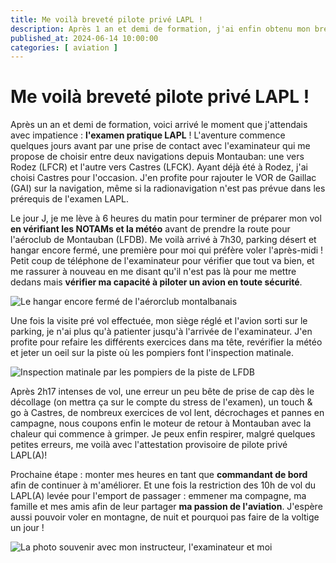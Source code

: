 ```yaml
---
title: Me voilà breveté pilote privé LAPL !
description: Après 1 an et demi de formation, j'ai enfin obtenu mon brevet de pilote privé LAPL(A)
published_at: 2024-06-14 10:00:00
categories: [ aviation ]
---
```


# Me voilà breveté pilote privé LAPL !

Après un an et demi de formation, voici arrivé le moment que j'attendais avec impatience : **l'examen pratique LAPL** ! L'aventure commence quelques jours avant par une prise de contact avec l'examinateur qui me propose de choisir entre deux navigations depuis Montauban: une vers Rodez (LFCR) et l'autre vers Castres (LFCK). Ayant déjà été à Rodez, j'ai choisi Castres pour l'occasion. J'en profite pour rajouter le VOR de Gaillac (GAI) sur la navigation, même si la radionavigation n'est pas prévue dans les prérequis de l'examen LAPL.

Le jour J, je me lève à 6 heures du matin pour terminer de préparer mon vol **en vérifiant les NOTAMs et la météo** avant de prendre la route pour l'aéroclub de Montauban (LFDB). Me voilà arrivé à 7h30, parking désert et hangar encore fermé, une première pour moi qui préfère voler l'après-midi ! Petit coup de téléphone de l'examinateur pour vérifier que tout va bien, et me rassurer à nouveau en me disant qu'il n'est pas là pour me mettre dedans mais **vérifier ma capacité à piloter un avion en toute sécurité**.

![Le hangar encore fermé de l'aérorclub montalbanais](images/2024-06-14-brevete-pilote-prive-lapl/hangar-montauban-lfdb-ferme.jpg)

Une fois la visite pré vol effectuée, mon siège réglé et l'avion sorti sur le parking, je n'ai plus qu'à patienter jusqu'à l'arrivée de l'examinateur. J'en profite pour refaire les différents exercices dans ma tête, revérifier la météo et jeter un oeil sur la piste où les pompiers font l'inspection matinale.

![Inspection matinale par les pompiers de la piste de LFDB](images/2024-06-14-brevete-pilote-prive-lapl/inspection-piste-lfdb-pompiers.jpg)

Après 2h17 intenses de vol, une erreur un peu bête de prise de cap dès le décollage (on mettra ça sur le compte du stress de l'examen), un touch & go à Castres, de nombreux exercices de vol lent, décrochages et pannes en campagne, nous coupons enfin le moteur de retour à Montauban avec la chaleur qui commence à grimper. Je peux enfin respirer, malgré quelques petites erreurs, me voilà avec l'attestation provisoire de pilote privé LAPL(A)!

Prochaine étape : monter mes heures en tant que **commandant de bord** afin de continuer à m'améliorer. Et une fois la restriction des 10h de vol du LAPL(A) levée pour l'emport de passager : emmener ma compagne, ma famille et mes amis afin de leur partager **ma passion de l'aviation**. J'espère aussi pouvoir voler en montagne, de nuit et pourquoi pas faire de la voltige un jour !

![La photo souvenir avec mon instructeur, l'examinateur et moi](images/2024-06-14-brevete-pilote-prive-lapl/photo-souvenir.jpg)
